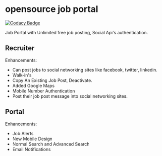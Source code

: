 opensource job portal
=====================

[![Codacy Badge](https://api.codacy.com/project/badge/Grade/105a3bf03bec4cfbac70d7c30e574bea)](https://www.codacy.com/manual/ashwin/opensource-job-portal?utm_source=github.com&amp;utm_medium=referral&amp;utm_content=MicroPyramid/opensource-job-portal&amp;utm_campaign=Badge_Grade)


Job Portal with Unlimited free job posting, Social Api's authentication.

Recruiter
----------

Enhancements:

* Can post jobs to social networking sites like facebook, twitter, linkedin.
* Walk-in's
* Copy An Existing Job Post, Deactivate.
* Added Google Maps
* Mobile Number Authentication
* Post their job post message into social networking sites.

Portal
-------

Enhancements:

* Job Alerts
* New Mobile Design
* Normal Search and Advanced Search
* Email Notifications

